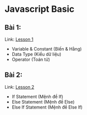 # Javascript Basic

## Bài 1: 
Link: [Lesson 1](./Lesson1)

- Variable & Constant (Biến & Hằng)
- Data Type (Kiểu dữ liệu)
- Operator (Toán tử)

## Bài 2:
Link: [Lesson 2](./Lesson2)

- If Statement (Mệnh đề If)
- Else Statement (Mệnh đề Else)
- Else If Statement (Mệnh đề Else If)